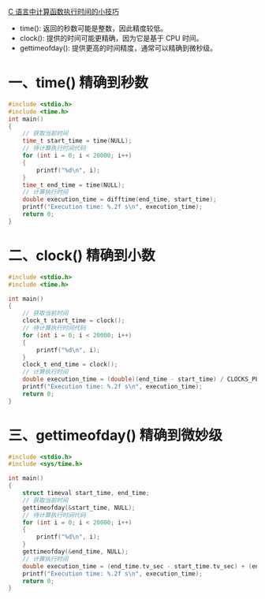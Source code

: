 [C 语言中计算函数执行时间的小技巧](https://mp.weixin.qq.com/s/_tVN-rkIHsovL_oLH7Tt8Q)

- time(): 返回的秒数可能是整数，因此精度较低。
- clock(): 提供的时间可能更精确，因为它是基于 CPU 时间。
- gettimeofday(): 提供更高的时间精度，通常可以精确到微秒级。

# 一、time() 精确到秒数

```c
#include <stdio.h>
#include <time.h>
int main()
{
    // 获取当前时间
    time_t start_time = time(NULL);
    // 待计算执行时间代码
    for (int i = 0; i < 20000; i++)
    {
        printf("%d\n", i);
    }
    time_t end_time = time(NULL);
    // 计算执行时间
    double execution_time = difftime(end_time, start_time);
    printf("Execution time: %.2f s\n", execution_time);
    return 0;
}

```

# 二、clock() 精确到小数

```c
#include <stdio.h>
#include <time.h>

int main()
{
    // 获取当前时间
    clock_t start_time = clock();
    // 待计算执行时间代码
    for (int i = 0; i < 20000; i++)
    {
        printf("%d\n", i);
    }
    clock_t end_time = clock();
    // 计算执行时间
    double execution_time = (double)(end_time - start_time) / CLOCKS_PER_SEC;
    printf("Execution time: %.2f s\n", execution_time);
    return 0;
}

```

# 三、gettimeofday() 精确到微妙级

```c
#include <stdio.h>
#include <sys/time.h>

int main()
{
    struct timeval start_time, end_time;
    // 获取当前时间
    gettimeofday(&start_time, NULL);
    // 待计算执行时间代码
    for (int i = 0; i < 20000; i++)
    {
        printf("%d\n", i);
    }
    gettimeofday(&end_time, NULL);
    // 计算执行时间
    double execution_time = (end_time.tv_sec - start_time.tv_sec) + (end_time.tv_usec - start_time.tv_usec) / 1000000.0;
    printf("Execution time: %.2f s\n", execution_time);
    return 0;
}

```
